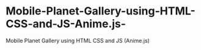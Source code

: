 # Mobile-Planet-Gallery-using-HTML-CSS-and-JS-Anime.js-
Mobile Planet Gallery using HTML CSS and JS (Anime.js)
